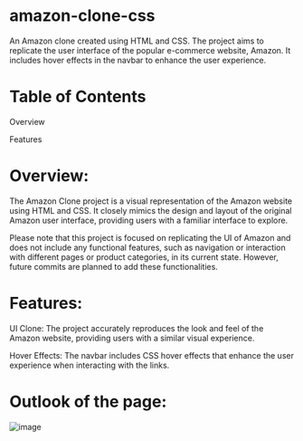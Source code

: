 # amazon-clone-css

An Amazon clone created using HTML and CSS. The project aims to replicate the user interface of the popular e-commerce website, Amazon. It includes hover effects in the navbar to enhance the user experience.

# Table of Contents
Overview

Features

# Overview:
The Amazon Clone project is a visual representation of the Amazon website using HTML and CSS. It closely mimics the design and layout of the original Amazon user interface, providing users with a familiar interface to explore.

Please note that this project is focused on replicating the UI of Amazon and does not include any functional features, such as navigation or interaction with different pages or product categories, in its current state. However, future commits are planned to add these functionalities.

# Features:
UI Clone: The project accurately reproduces the look and feel of the Amazon website, providing users with a similar visual experience. 

Hover Effects: The navbar includes CSS hover effects that enhance the user experience when interacting with the links.

# Outlook of the page:
![image](https://github.com/Mansoorkhan23/amazon-clone-css/assets/130406848/9409dc7d-a5bc-4184-a7f4-4882e9189e3b)

